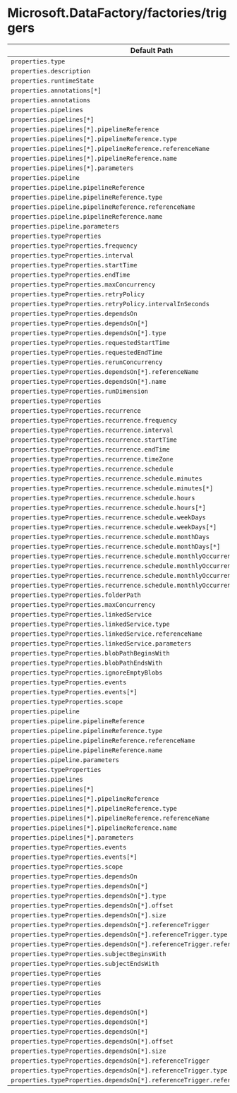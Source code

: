 # Microsoft.DataFactory/factories/triggers

| Default Path | Alias |
|---|---|
| `properties.type` | `Microsoft.DataFactory/factories/triggers/type` |
| `properties.description` | `Microsoft.DataFactory/factories/triggers/description` |
| `properties.runtimeState` | `Microsoft.DataFactory/factories/triggers/runtimeState` |
| `properties.annotations[*]` | `Microsoft.DataFactory/factories/triggers/annotations[*]` |
| `properties.annotations` | `Microsoft.DataFactory/factories/triggers/annotations` |
| `properties.pipelines` | `Microsoft.DataFactory/factories/triggers/MultiplePipelineTrigger.pipelines` |
| `properties.pipelines[*]` | `Microsoft.DataFactory/factories/triggers/MultiplePipelineTrigger.pipelines[*]` |
| `properties.pipelines[*].pipelineReference` | `Microsoft.DataFactory/factories/triggers/MultiplePipelineTrigger.pipelines[*].pipelineReference` |
| `properties.pipelines[*].pipelineReference.type` | `Microsoft.DataFactory/factories/triggers/MultiplePipelineTrigger.pipelines[*].pipelineReference.type` |
| `properties.pipelines[*].pipelineReference.referenceName` | `Microsoft.DataFactory/factories/triggers/MultiplePipelineTrigger.pipelines[*].pipelineReference.referenceName` |
| `properties.pipelines[*].pipelineReference.name` | `Microsoft.DataFactory/factories/triggers/MultiplePipelineTrigger.pipelines[*].pipelineReference.name` |
| `properties.pipelines[*].parameters` | `Microsoft.DataFactory/factories/triggers/MultiplePipelineTrigger.pipelines[*].parameters` |
| `properties.pipeline` | `Microsoft.DataFactory/factories/triggers/TumblingWindowTrigger.pipeline` |
| `properties.pipeline.pipelineReference` | `Microsoft.DataFactory/factories/triggers/TumblingWindowTrigger.pipeline.pipelineReference` |
| `properties.pipeline.pipelineReference.type` | `Microsoft.DataFactory/factories/triggers/TumblingWindowTrigger.pipeline.pipelineReference.type` |
| `properties.pipeline.pipelineReference.referenceName` | `Microsoft.DataFactory/factories/triggers/TumblingWindowTrigger.pipeline.pipelineReference.referenceName` |
| `properties.pipeline.pipelineReference.name` | `Microsoft.DataFactory/factories/triggers/TumblingWindowTrigger.pipeline.pipelineReference.name` |
| `properties.pipeline.parameters` | `Microsoft.DataFactory/factories/triggers/TumblingWindowTrigger.pipeline.parameters` |
| `properties.typeProperties` | `Microsoft.DataFactory/factories/triggers/TumblingWindowTrigger.typeProperties` |
| `properties.typeProperties.frequency` | `Microsoft.DataFactory/factories/triggers/TumblingWindowTrigger.typeProperties.frequency` |
| `properties.typeProperties.interval` | `Microsoft.DataFactory/factories/triggers/TumblingWindowTrigger.typeProperties.interval` |
| `properties.typeProperties.startTime` | `Microsoft.DataFactory/factories/triggers/TumblingWindowTrigger.typeProperties.startTime` |
| `properties.typeProperties.endTime` | `Microsoft.DataFactory/factories/triggers/TumblingWindowTrigger.typeProperties.endTime` |
| `properties.typeProperties.maxConcurrency` | `Microsoft.DataFactory/factories/triggers/TumblingWindowTrigger.typeProperties.maxConcurrency` |
| `properties.typeProperties.retryPolicy` | `Microsoft.DataFactory/factories/triggers/TumblingWindowTrigger.typeProperties.retryPolicy` |
| `properties.typeProperties.retryPolicy.intervalInSeconds` | `Microsoft.DataFactory/factories/triggers/TumblingWindowTrigger.typeProperties.retryPolicy.intervalInSeconds` |
| `properties.typeProperties.dependsOn` | `Microsoft.DataFactory/factories/triggers/TumblingWindowTrigger.typeProperties.dependsOn` |
| `properties.typeProperties.dependsOn[*]` | `Microsoft.DataFactory/factories/triggers/TumblingWindowTrigger.typeProperties.dependsOn[*]` |
| `properties.typeProperties.dependsOn[*].type` | `Microsoft.DataFactory/factories/triggers/TumblingWindowTrigger.typeProperties.dependsOn[*].type` |
| `properties.typeProperties.requestedStartTime` | `Microsoft.DataFactory/factories/triggers/RerunTumblingWindowTrigger.typeProperties.requestedStartTime` |
| `properties.typeProperties.requestedEndTime` | `Microsoft.DataFactory/factories/triggers/RerunTumblingWindowTrigger.typeProperties.requestedEndTime` |
| `properties.typeProperties.rerunConcurrency` | `Microsoft.DataFactory/factories/triggers/RerunTumblingWindowTrigger.typeProperties.rerunConcurrency` |
| `properties.typeProperties.dependsOn[*].referenceName` | `Microsoft.DataFactory/factories/triggers/ChainingTrigger.typeProperties.dependsOn[*].referenceName` |
| `properties.typeProperties.dependsOn[*].name` | `Microsoft.DataFactory/factories/triggers/ChainingTrigger.typeProperties.dependsOn[*].name` |
| `properties.typeProperties.runDimension` | `Microsoft.DataFactory/factories/triggers/ChainingTrigger.typeProperties.runDimension` |
| `properties.typeProperties` | `Microsoft.DataFactory/factories/triggers/ScheduleTrigger.typeProperties` |
| `properties.typeProperties.recurrence` | `Microsoft.DataFactory/factories/triggers/ScheduleTrigger.typeProperties.recurrence` |
| `properties.typeProperties.recurrence.frequency` | `Microsoft.DataFactory/factories/triggers/ScheduleTrigger.typeProperties.recurrence.frequency` |
| `properties.typeProperties.recurrence.interval` | `Microsoft.DataFactory/factories/triggers/ScheduleTrigger.typeProperties.recurrence.interval` |
| `properties.typeProperties.recurrence.startTime` | `Microsoft.DataFactory/factories/triggers/ScheduleTrigger.typeProperties.recurrence.startTime` |
| `properties.typeProperties.recurrence.endTime` | `Microsoft.DataFactory/factories/triggers/ScheduleTrigger.typeProperties.recurrence.endTime` |
| `properties.typeProperties.recurrence.timeZone` | `Microsoft.DataFactory/factories/triggers/ScheduleTrigger.typeProperties.recurrence.timeZone` |
| `properties.typeProperties.recurrence.schedule` | `Microsoft.DataFactory/factories/triggers/ScheduleTrigger.typeProperties.recurrence.schedule` |
| `properties.typeProperties.recurrence.schedule.minutes` | `Microsoft.DataFactory/factories/triggers/ScheduleTrigger.typeProperties.recurrence.schedule.minutes` |
| `properties.typeProperties.recurrence.schedule.minutes[*]` | `Microsoft.DataFactory/factories/triggers/ScheduleTrigger.typeProperties.recurrence.schedule.minutes[*]` |
| `properties.typeProperties.recurrence.schedule.hours` | `Microsoft.DataFactory/factories/triggers/ScheduleTrigger.typeProperties.recurrence.schedule.hours` |
| `properties.typeProperties.recurrence.schedule.hours[*]` | `Microsoft.DataFactory/factories/triggers/ScheduleTrigger.typeProperties.recurrence.schedule.hours[*]` |
| `properties.typeProperties.recurrence.schedule.weekDays` | `Microsoft.DataFactory/factories/triggers/ScheduleTrigger.typeProperties.recurrence.schedule.weekDays` |
| `properties.typeProperties.recurrence.schedule.weekDays[*]` | `Microsoft.DataFactory/factories/triggers/ScheduleTrigger.typeProperties.recurrence.schedule.weekDays[*]` |
| `properties.typeProperties.recurrence.schedule.monthDays` | `Microsoft.DataFactory/factories/triggers/ScheduleTrigger.typeProperties.recurrence.schedule.monthDays` |
| `properties.typeProperties.recurrence.schedule.monthDays[*]` | `Microsoft.DataFactory/factories/triggers/ScheduleTrigger.typeProperties.recurrence.schedule.monthDays[*]` |
| `properties.typeProperties.recurrence.schedule.monthlyOccurrences` | `Microsoft.DataFactory/factories/triggers/ScheduleTrigger.typeProperties.recurrence.schedule.monthlyOccurrences` |
| `properties.typeProperties.recurrence.schedule.monthlyOccurrences[*]` | `Microsoft.DataFactory/factories/triggers/ScheduleTrigger.typeProperties.recurrence.schedule.monthlyOccurrences[*]` |
| `properties.typeProperties.recurrence.schedule.monthlyOccurrences[*].day` | `Microsoft.DataFactory/factories/triggers/ScheduleTrigger.typeProperties.recurrence.schedule.monthlyOccurrences[*].day` |
| `properties.typeProperties.recurrence.schedule.monthlyOccurrences[*].occurrence` | `Microsoft.DataFactory/factories/triggers/ScheduleTrigger.typeProperties.recurrence.schedule.monthlyOccurrences[*].occurrence` |
| `properties.typeProperties.folderPath` | `Microsoft.DataFactory/factories/triggers/BlobTrigger.typeProperties.folderPath` |
| `properties.typeProperties.maxConcurrency` | `Microsoft.DataFactory/factories/triggers/BlobTrigger.typeProperties.maxConcurrency` |
| `properties.typeProperties.linkedService` | `Microsoft.DataFactory/factories/triggers/BlobTrigger.typeProperties.linkedService` |
| `properties.typeProperties.linkedService.type` | `Microsoft.DataFactory/factories/triggers/BlobTrigger.typeProperties.linkedService.type` |
| `properties.typeProperties.linkedService.referenceName` | `Microsoft.DataFactory/factories/triggers/BlobTrigger.typeProperties.linkedService.referenceName` |
| `properties.typeProperties.linkedService.parameters` | `Microsoft.DataFactory/factories/triggers/BlobTrigger.typeProperties.linkedService.parameters` |
| `properties.typeProperties.blobPathBeginsWith` | `Microsoft.DataFactory/factories/triggers/BlobEventsTrigger.typeProperties.blobPathBeginsWith` |
| `properties.typeProperties.blobPathEndsWith` | `Microsoft.DataFactory/factories/triggers/BlobEventsTrigger.typeProperties.blobPathEndsWith` |
| `properties.typeProperties.ignoreEmptyBlobs` | `Microsoft.DataFactory/factories/triggers/BlobEventsTrigger.typeProperties.ignoreEmptyBlobs` |
| `properties.typeProperties.events` | `Microsoft.DataFactory/factories/triggers/BlobEventsTrigger.typeProperties.events` |
| `properties.typeProperties.events[*]` | `Microsoft.DataFactory/factories/triggers/BlobEventsTrigger.typeProperties.events[*]` |
| `properties.typeProperties.scope` | `Microsoft.DataFactory/factories/triggers/BlobEventsTrigger.typeProperties.scope` |
| `properties.pipeline` | `Microsoft.DataFactory/factories/triggers/ChainingTrigger.pipeline` |
| `properties.pipeline.pipelineReference` | `Microsoft.DataFactory/factories/triggers/ChainingTrigger.pipeline.pipelineReference` |
| `properties.pipeline.pipelineReference.type` | `Microsoft.DataFactory/factories/triggers/ChainingTrigger.pipeline.pipelineReference.type` |
| `properties.pipeline.pipelineReference.referenceName` | `Microsoft.DataFactory/factories/triggers/ChainingTrigger.pipeline.pipelineReference.referenceName` |
| `properties.pipeline.pipelineReference.name` | `Microsoft.DataFactory/factories/triggers/ChainingTrigger.pipeline.pipelineReference.name` |
| `properties.pipeline.parameters` | `Microsoft.DataFactory/factories/triggers/ChainingTrigger.pipeline.parameters` |
| `properties.typeProperties` | `Microsoft.DataFactory/factories/triggers/ChainingTrigger.typeProperties` |
| `properties.pipelines` | `Microsoft.DataFactory/factories/triggers/pipelines` |
| `properties.pipelines[*]` | `Microsoft.DataFactory/factories/triggers/pipelines[*]` |
| `properties.pipelines[*].pipelineReference` | `Microsoft.DataFactory/factories/triggers/pipelines[*].pipelineReference` |
| `properties.pipelines[*].pipelineReference.type` | `Microsoft.DataFactory/factories/triggers/pipelines[*].pipelineReference.type` |
| `properties.pipelines[*].pipelineReference.referenceName` | `Microsoft.DataFactory/factories/triggers/pipelines[*].pipelineReference.referenceName` |
| `properties.pipelines[*].pipelineReference.name` | `Microsoft.DataFactory/factories/triggers/pipelines[*].pipelineReference.name` |
| `properties.pipelines[*].parameters` | `Microsoft.DataFactory/factories/triggers/pipelines[*].parameters` |
| `properties.typeProperties.events` | `Microsoft.DataFactory/factories/triggers/CustomEventsTrigger.typeProperties.events` |
| `properties.typeProperties.events[*]` | `Microsoft.DataFactory/factories/triggers/CustomEventsTrigger.typeProperties.events[*]` |
| `properties.typeProperties.scope` | `Microsoft.DataFactory/factories/triggers/CustomEventsTrigger.typeProperties.scope` |
| `properties.typeProperties.dependsOn` | `Microsoft.DataFactory/factories/triggers/ChainingTrigger.typeProperties.dependsOn` |
| `properties.typeProperties.dependsOn[*]` | `Microsoft.DataFactory/factories/triggers/ChainingTrigger.typeProperties.dependsOn[*]` |
| `properties.typeProperties.dependsOn[*].type` | `Microsoft.DataFactory/factories/triggers/ChainingTrigger.typeProperties.dependsOn[*].type` |
| `properties.typeProperties.dependsOn[*].offset` | `Microsoft.DataFactory/factories/triggers/TumblingWindowTrigger.typeProperties.dependsOn[*].SelfDependencyTumblingWindowTriggerReference.offset` |
| `properties.typeProperties.dependsOn[*].size` | `Microsoft.DataFactory/factories/triggers/TumblingWindowTrigger.typeProperties.dependsOn[*].SelfDependencyTumblingWindowTriggerReference.size` |
| `properties.typeProperties.dependsOn[*].referenceTrigger` | `Microsoft.DataFactory/factories/triggers/TumblingWindowTrigger.typeProperties.dependsOn[*].referenceTrigger` |
| `properties.typeProperties.dependsOn[*].referenceTrigger.type` | `Microsoft.DataFactory/factories/triggers/TumblingWindowTrigger.typeProperties.dependsOn[*].referenceTrigger.type` |
| `properties.typeProperties.dependsOn[*].referenceTrigger.referenceName` | `Microsoft.DataFactory/factories/triggers/TumblingWindowTrigger.typeProperties.dependsOn[*].referenceTrigger.referenceName` |
| `properties.typeProperties.subjectBeginsWith` | `Microsoft.DataFactory/factories/triggers/CustomEventsTrigger.typeProperties.subjectBeginsWith` |
| `properties.typeProperties.subjectEndsWith` | `Microsoft.DataFactory/factories/triggers/CustomEventsTrigger.typeProperties.subjectEndsWith` |
| `properties.typeProperties` | `Microsoft.DataFactory/factories/triggers/BlobEventsTrigger.typeProperties` |
| `properties.typeProperties` | `Microsoft.DataFactory/factories/triggers/BlobTrigger.typeProperties` |
| `properties.typeProperties` | `Microsoft.DataFactory/factories/triggers/RerunTumblingWindowTrigger.typeProperties` |
| `properties.typeProperties` | `Microsoft.DataFactory/factories/triggers/CustomEventsTrigger.typeProperties` |
| `properties.typeProperties.dependsOn[*]` | `Microsoft.DataFactory/factories/triggers/TumblingWindowTrigger.typeProperties.dependsOn[*].SelfDependencyTumblingWindowTriggerReference` |
| `properties.typeProperties.dependsOn[*]` | `Microsoft.DataFactory/factories/triggers/TumblingWindowTrigger.typeProperties.dependsOn[*].TumblingWindowTriggerDependencyReference` |
| `properties.typeProperties.dependsOn[*]` | `Microsoft.DataFactory/factories/triggers/TumblingWindowTrigger.typeProperties.dependsOn[*].TriggerDependencyReference` |
| `properties.typeProperties.dependsOn[*].offset` | `Microsoft.DataFactory/factories/triggers/TumblingWindowTrigger.typeProperties.dependsOn[*].TumblingWindowTriggerDependencyReference.offset` |
| `properties.typeProperties.dependsOn[*].size` | `Microsoft.DataFactory/factories/triggers/TumblingWindowTrigger.typeProperties.dependsOn[*].TumblingWindowTriggerDependencyReference.size` |
| `properties.typeProperties.dependsOn[*].referenceTrigger` | `Microsoft.DataFactory/factories/triggers/TumblingWindowTrigger.typeProperties.dependsOn[*].TriggerDependencyReference.referenceTrigger` |
| `properties.typeProperties.dependsOn[*].referenceTrigger.type` | `Microsoft.DataFactory/factories/triggers/TumblingWindowTrigger.typeProperties.dependsOn[*].TriggerDependencyReference.referenceTrigger.type` |
| `properties.typeProperties.dependsOn[*].referenceTrigger.referenceName` | `Microsoft.DataFactory/factories/triggers/TumblingWindowTrigger.typeProperties.dependsOn[*].TriggerDependencyReference.referenceTrigger.referenceName` |

